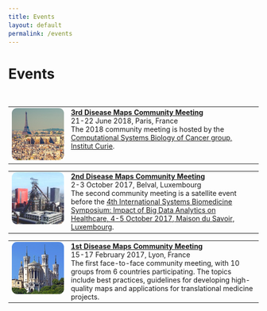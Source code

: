 ```yaml
---
title: Events
layout: default
permalink: /events
---
```


# Events

<br />
<table>
<tr>
<td style="width: 105px;" valign="top"><a href="/events/3rdCommunityMeeting"><img src="../images/places/Paris.png" alt="Paris"/></a></td>
<td valign="top">
<strong><a href="/events/3rdCommunityMeeting">3rd Disease Maps Community Meeting</a></strong><br />
21-22 June 2018, Paris, France<br />
The 2018 community meeting is hosted by the <a href="https://sysbio.curie.fr/">Computational Systems Biology of Cancer group, Institut Curie</a>.
</td>
</tr>
</table> 

<table>
<tr>
<td style="width: 105px;" valign="top"><a href="/events/2ndCommunityMeeting"><img src="../images/places/Belval.png" alt="Lyon"/></a></td>
<td valign="top">
<strong><a href="/events/2ndCommunityMeeting">2nd Disease Maps Community Meeting</a></strong><br />
2-3 October 2017, Belval, Luxembourg<br />
The second community meeting is a satellite event before the <a href="https://bigdata.uni.lu/" target="_blank">4th International Systems Biomedicine Symposium: Impact of Big Data Analytics on Healthcare, 4-5 October 2017, Maison du Savoir, Luxembourg</a>.
</td>
</tr>
</table> 

<table>
<tr>
<td style="width: 105px;" valign="top"><a href="/events/1stCommunityMeeting"><img src="../images/places/Lyon.png" alt="Lyon"/></a></td>
<td valign="top">
<strong><a href="/events/1stCommunityMeeting">1st Disease Maps Community Meeting</a></strong><br />
15-17 February 2017, Lyon, France<br />
The first face-to-face community meeting, with 10 groups from 6 countries participating. The topics include best practices, guidelines for developing high-quality maps and applications for translational medicine projects.
</td>
</tr>
</table>
